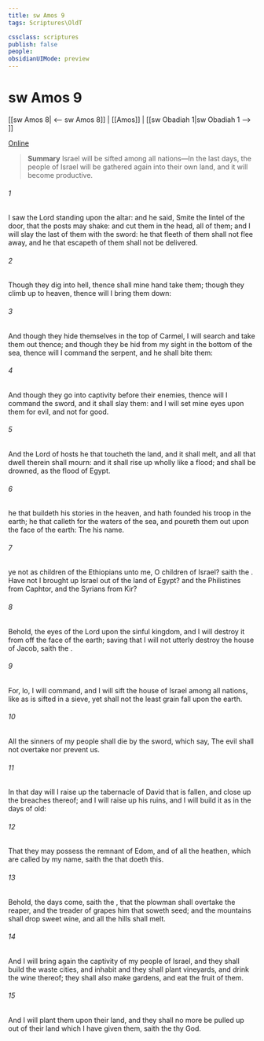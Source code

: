 ```yaml
---
title: sw Amos 9
tags: Scriptures\OldT

cssclass: scriptures
publish: false
people:
obsidianUIMode: preview
---
```


# sw Amos 9
[[sw Amos 8| <-- sw Amos 8]] | [[Amos]] | [[sw Obadiah 1|sw Obadiah 1 --> ]]

[Online](https://churchofjesuschrist.org/study/scriptures/ot/amos/9?lang=eng)

> __Summary__
Israel will be sifted among all nations—In the last days, the people of Israel will be gathered again into their own land, and it will become productive.

###### 1 
I saw the Lord standing upon the altar: and he said, Smite the lintel of the door, that the posts may shake: and cut them in the head, all of them; and I will slay the last of them with the sword: he that fleeth of them shall not flee away, and he that escapeth of them shall not be delivered.

###### 2 
Though they dig into hell, thence shall mine hand take them; though they climb up to heaven, thence will I bring them down:

###### 3 
And though they hide themselves in the top of Carmel, I will search and take them out thence; and though they be hid from my sight in the bottom of the sea, thence will I command the serpent, and he shall bite them:

###### 4 
And though they go into captivity before their enemies, thence will I command the sword, and it shall slay them: and I will set mine eyes upon them for evil, and not for good.

###### 5 
And the Lord  of hosts  he that toucheth the land, and it shall melt, and all that dwell therein shall mourn: and it shall rise up wholly like a flood; and shall be drowned, as  the flood of Egypt.

###### 6 
 he that buildeth his stories in the heaven, and hath founded his troop in the earth; he that calleth for the waters of the sea, and poureth them out upon the face of the earth: The   his name.

###### 7 
 ye not as children of the Ethiopians unto me, O children of Israel? saith the . Have not I brought up Israel out of the land of Egypt? and the Philistines from Caphtor, and the Syrians from Kir?

###### 8 
Behold, the eyes of the Lord   upon the sinful kingdom, and I will destroy it from off the face of the earth; saving that I will not utterly destroy the house of Jacob, saith the .

###### 9 
For, lo, I will command, and I will sift the house of Israel among all nations, like as  is sifted in a sieve, yet shall not the least grain fall upon the earth.

###### 10 
All the sinners of my people shall die by the sword, which say, The evil shall not overtake nor prevent us.

###### 11 
In that day will I raise up the tabernacle of David that is fallen, and close up the breaches thereof; and I will raise up his ruins, and I will build it as in the days of old:

###### 12 
That they may possess the remnant of Edom, and of all the heathen, which are called by my name, saith the  that doeth this.

###### 13 
Behold, the days come, saith the , that the plowman shall overtake the reaper, and the treader of grapes him that soweth seed; and the mountains shall drop sweet wine, and all the hills shall melt.

###### 14 
And I will bring again the captivity of my people of Israel, and they shall build the waste cities, and inhabit  and they shall plant vineyards, and drink the wine thereof; they shall also make gardens, and eat the fruit of them.

###### 15 
And I will plant them upon their land, and they shall no more be pulled up out of their land which I have given them, saith the  thy God.

